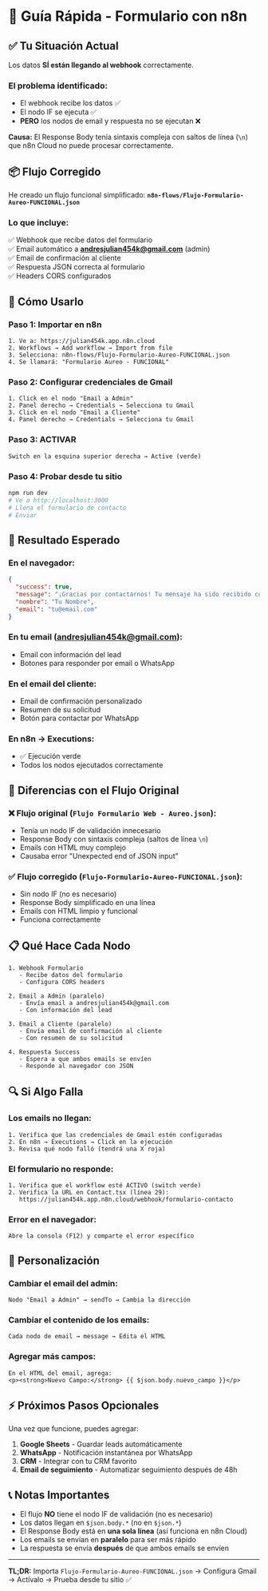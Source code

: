 # 🚀 Guía Rápida - Formulario con n8n

## ✅ Tu Situación Actual

Los datos **SÍ están llegando al webhook** correctamente. 

### El problema identificado:
- El webhook recibe los datos ✅
- El nodo IF se ejecuta ✅
- **PERO** los nodos de email y respuesta no se ejecutan ❌

**Causa:** El Response Body tenía sintaxis compleja con saltos de línea (`\n`) que n8n Cloud no puede procesar correctamente.

## 📦 Flujo Corregido

He creado un flujo funcional simplificado: **`n8n-flows/Flujo-Formulario-Aureo-FUNCIONAL.json`**

### Lo que incluye:

✅ Webhook que recibe datos del formulario  
✅ Email automático a **andresjulian454k@gmail.com** (admin)  
✅ Email de confirmación al cliente  
✅ Respuesta JSON correcta al formulario  
✅ Headers CORS configurados

## 🎯 Cómo Usarlo

### Paso 1: Importar en n8n

```
1. Ve a: https://julian454k.app.n8n.cloud
2. Workflows → Add workflow → Import from file
3. Selecciona: n8n-flows/Flujo-Formulario-Aureo-FUNCIONAL.json
4. Se llamará: "Formulario Aureo - FUNCIONAL"
```

### Paso 2: Configurar credenciales de Gmail

```
1. Click en el nodo "Email a Admin"
2. Panel derecho → Credentials → Selecciona tu Gmail
3. Click en el nodo "Email a Cliente"
4. Panel derecho → Credentials → Selecciona tu Gmail
```

### Paso 3: ACTIVAR

```
Switch en la esquina superior derecha → Active (verde)
```

### Paso 4: Probar desde tu sitio

```bash
npm run dev
# Ve a http://localhost:3000
# Llena el formulario de contacto
# Enviar
```

## 🎯 Resultado Esperado

### En el navegador:
```json
{
  "success": true,
  "message": "¡Gracias por contactarnos! Tu mensaje ha sido recibido correctamente.",
  "nombre": "Tu Nombre",
  "email": "tu@email.com"
}
```

### En tu email (andresjulian454k@gmail.com):
- Email con información del lead
- Botones para responder por email o WhatsApp

### En el email del cliente:
- Email de confirmación personalizado
- Resumen de su solicitud
- Botón para contactar por WhatsApp

### En n8n → Executions:
- ✅ Ejecución verde
- Todos los nodos ejecutados correctamente

## 🔧 Diferencias con el Flujo Original

### ❌ Flujo original (`Flujo Formulario Web - Aureo.json`):
- Tenía un nodo IF de validación innecesario
- Response Body con sintaxis compleja (saltos de línea `\n`)
- Emails con HTML muy complejo
- Causaba error "Unexpected end of JSON input"

### ✅ Flujo corregido (`Flujo-Formulario-Aureo-FUNCIONAL.json`):
- Sin nodo IF (no es necesario)
- Response Body simplificado en una línea
- Emails con HTML limpio y funcional
- Funciona correctamente

## 📋 Qué Hace Cada Nodo

```
1. Webhook Formulario
   - Recibe datos del formulario
   - Configura CORS headers
   
2. Email a Admin (paralelo)
   - Envía email a andresjulian454k@gmail.com
   - Con información del lead
   
3. Email a Cliente (paralelo)
   - Envía email de confirmación al cliente
   - Con resumen de su solicitud
   
4. Respuesta Success
   - Espera a que ambos emails se envíen
   - Responde al navegador con JSON
```

## 🔍 Si Algo Falla

### Los emails no llegan:
```
1. Verifica que las credenciales de Gmail estén configuradas
2. En n8n → Executions → Click en la ejecución
3. Revisa qué nodo falló (tendrá una X roja)
```

### El formulario no responde:
```
1. Verifica que el workflow esté ACTIVO (switch verde)
2. Verifica la URL en Contact.tsx (línea 29):
   https://julian454k.app.n8n.cloud/webhook/formulario-contacto
```

### Error en el navegador:
```
Abre la consola (F12) y comparte el error específico
```

## 🎨 Personalización

### Cambiar el email del admin:
```
Nodo "Email a Admin" → sendTo → Cambia la dirección
```

### Cambiar el contenido de los emails:
```
Cada nodo de email → message → Edita el HTML
```

### Agregar más campos:
```
En el HTML del email, agrega:
<p><strong>Nuevo Campo:</strong> {{ $json.body.nuevo_campo }}</p>
```

## ⚡ Próximos Pasos Opcionales

Una vez que funcione, puedes agregar:

1. **Google Sheets** - Guardar leads automáticamente
2. **WhatsApp** - Notificación instantánea por WhatsApp
3. **CRM** - Integrar con tu CRM favorito
4. **Email de seguimiento** - Automatizar seguimiento después de 48h

## 📞 Notas Importantes

- El flujo **NO** tiene el nodo IF de validación (no es necesario)
- Los datos llegan en `$json.body.*` (no en `$json.*`)
- El Response Body está en **una sola línea** (así funciona en n8n Cloud)
- Los emails se envían en **paralelo** para ser más rápido
- La respuesta se envía **después** de que ambos emails se envíen

---

**TL;DR:** Importa `Flujo-Formulario-Aureo-FUNCIONAL.json` → Configura Gmail → Actívalo → Prueba desde tu sitio ✅

